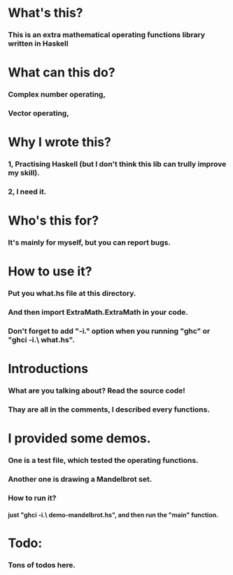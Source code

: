 # What's this? 
### This is an extra mathematical operating functions library written in Haskell

# What can this do? 
### Complex number operating, 
### Vector operating, 

# Why I wrote this? 
### 1, Practising Haskell (but I don't think this lib can trully improve my skill).
### 2, I need it.

# Who's this for? 
### It's mainly for myself, but you can report bugs. 

# How to use it?
### Put you what.hs file at this directory. 
### And then import ExtraMath.ExtraMath in your code.
### Don't forget to add "-i.\" option when you running "ghc" or "ghci -i.\ what.hs".  

# Introductions
### What are you talking about? Read the source code! 
### Thay are all in the comments, I described every functions. 

# I provided some demos.
### One is a test file, which tested the operating functions.
### Another one is drawing a Mandelbrot set. 
### How to run it? 
#### just "ghci -i.\ demo-mandelbrot.hs", and then run the "main" function.

# Todo: 
### Tons of todos here. 
